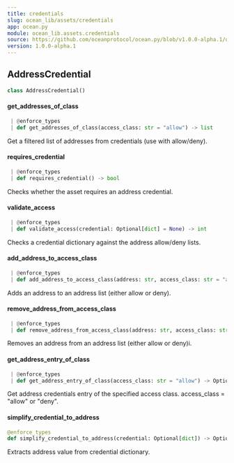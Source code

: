 ```yaml
---
title: credentials
slug: ocean_lib/assets/credentials
app: ocean.py
module: ocean_lib.assets.credentials
source: https://github.com/oceanprotocol/ocean.py/blob/v1.0.0-alpha.1/ocean_lib/assets/credentials.py
version: 1.0.0-alpha.1
---
```

## AddressCredential

```python
class AddressCredential()
```

#### get\_addresses\_of\_class

```python
 | @enforce_types
 | def get_addresses_of_class(access_class: str = "allow") -> list
```

Get a filtered list of addresses from credentials (use with allow/deny).

#### requires\_credential

```python
 | @enforce_types
 | def requires_credential() -> bool
```

Checks whether the asset requires an address credential.

#### validate\_access

```python
 | @enforce_types
 | def validate_access(credential: Optional[dict] = None) -> int
```

Checks a credential dictionary against the address allow/deny lists.

#### add\_address\_to\_access\_class

```python
 | @enforce_types
 | def add_address_to_access_class(address: str, access_class: str = "allow") -> None
```

Adds an address to an address list (either allow or deny).

#### remove\_address\_from\_access\_class

```python
 | @enforce_types
 | def remove_address_from_access_class(address: str, access_class: str = "allow") -> None
```

Removes an address from an address list (either allow or deny)i.

#### get\_address\_entry\_of\_class

```python
 | @enforce_types
 | def get_address_entry_of_class(access_class: str = "allow") -> Optional[dict]
```

Get address credentials entry of the specified access class. access_class = "allow" or "deny".

#### simplify\_credential\_to\_address

```python
@enforce_types
def simplify_credential_to_address(credential: Optional[dict]) -> Optional[str]
```

Extracts address value from credential dictionary.

